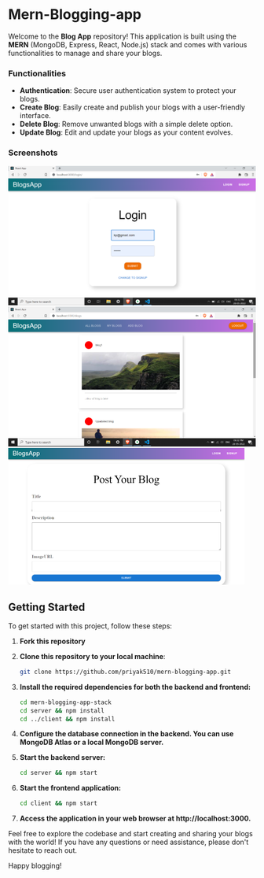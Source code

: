 # **Mern-Blogging-app**

Welcome to the **Blog App** repository! This application is built using the **MERN** (MongoDB, Express, React, Node.js) stack and comes with various functionalities to manage and share your blogs.

### Functionalities
- **Authentication**: Secure user authentication system to protect your blogs.
- **Create Blog**: Easily create and publish your blogs with a user-friendly interface.
- **Delete Blog**: Remove unwanted blogs with a simple delete option.
- **Update Blog**: Edit and update your blogs as your content evolves.

### Screenshots
![ss1](https://github.com/priyak510/mern-blogging-app/blob/main/ss1.png?raw=true)
![ss2](https://github.com/priyak510/mern-blogging-app/blob/main/ss2.png?raw=true)
![ss3](https://github.com/priyak510/mern-blogging-app/blob/main/ss3.png?raw=true)

## Getting Started

To get started with this project, follow these steps:

1. **Fork this repository**

2. **Clone this repository to your local machine**:
   ```bash
   git clone https://github.com/priyak510/mern-blogging-app.git
   
5. **Install the required dependencies for both the backend and frontend:**
    ```bash
   cd mern-blogging-app-stack
   cd server && npm install
   cd ../client && npm install
4. **Configure the database connection in the backend. You can use MongoDB Atlas or a local MongoDB server.**
5. **Start the backend server:**
    ```bash
   cd server && npm start
6. **Start the frontend application:**
    ```bash
   cd client && npm start
7. **Access the application in your web browser at http://localhost:3000.**

   


Feel free to explore the codebase and start creating and sharing your blogs with the world! If you have any questions or need assistance, please don't hesitate to reach out.

Happy blogging!

